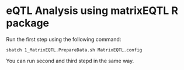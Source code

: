 # eQTL Analysis using matrixEQTL R package
Run the first step using the following command:
```
sbatch 1_MatrixEQTL.PrepareData.sh MatrixEQTL.config
```
You can run second and third stepd in the same way. 
